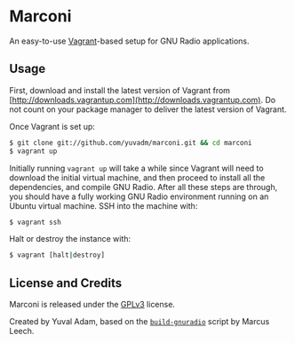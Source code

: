 # Marconi

An easy-to-use [Vagrant](http://docs.vagrantup.com/v2/)-based setup for GNU Radio applications.

## Usage

First, download and install the latest version of Vagrant from [http://downloads.vagrantup.com](http://downloads.vagrantup.com). Do not count on your package manager to deliver the latest version of Vagrant.

Once Vagrant is set up:

```bash
$ git clone git://github.com/yuvadm/marconi.git && cd marconi
$ vagrant up
```

Initially running `vagrant up` will take a while since Vagrant will need to download the initial virtual machine, and then proceed to install all the dependencies, and compile GNU Radio. After all these steps are through, you should have a fully working GNU Radio environment running on an Ubuntu virtual machine. SSH into the machine with:

```bash
$ vagrant ssh
```

Halt or destroy the instance with:

```bash
$ vagrant [halt|destroy]
```

## License and Credits

Marconi is released under the [GPLv3](http://www.gnu.org/licenses/gpl-3.0.txt) license.

Created by Yuval Adam, based on the [`build-gnuradio`](http://www.sbrac.org/files/build-gnuradio) script by Marcus Leech.
